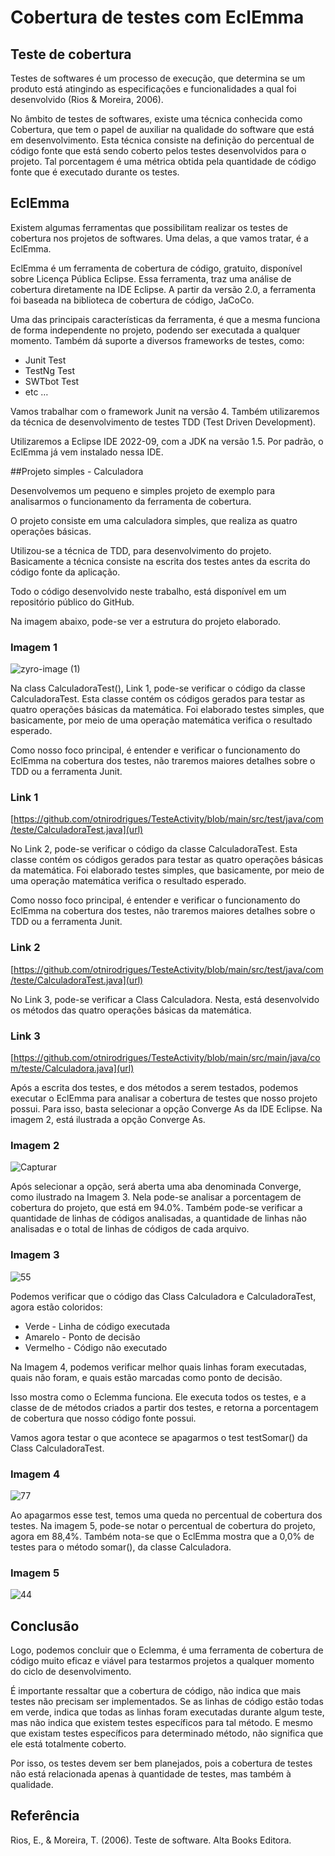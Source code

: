 # Cobertura de testes com EclEmma


## Teste de cobertura

 Testes de softwares é um processo de execução, que determina se um produto está atingindo as especificações e funcionalidades a qual foi desenvolvido (Rios & Moreira, 2006).

 No âmbito de testes de softwares, existe uma técnica conhecida como Cobertura, que tem o papel de auxiliar na qualidade do software que está em desenvolvimento. Esta técnica consiste na definição do percentual de código fonte que está sendo coberto pelos testes desenvolvidos para o projeto. Tal porcentagem é uma métrica obtida pela quantidade de código fonte que é executado durante os testes.

## EclEmma

Existem algumas ferramentas que possibilitam realizar os testes de cobertura nos projetos de softwares. Uma delas, a que vamos tratar, é a EclEmma. 

EclEmma é um ferramenta de cobertura de código, gratuito, disponível sobre Licença Pública Eclipse. Essa ferramenta, traz uma análise de cobertura diretamente na IDE Eclipse. A partir da versão 2.0, a ferramenta foi baseada na biblioteca de cobertura de código, JaCoCo.

Uma das principais características da ferramenta, é que a mesma funciona de forma independente no projeto, podendo ser executada a qualquer momento. Também dá suporte a diversos frameworks de testes, como:

- Junit Test
- TestNg Test
- SWTbot Test
- etc …

Vamos trabalhar com o framework Junit na versão 4. Também utilizaremos da técnica de desenvolvimento de testes TDD (Test Driven Development). 

Utilizaremos a Eclipse IDE 2022-09, com a JDK na versão 1.5. Por padrão, o EclEmma já vem instalado nessa IDE.

##Projeto simples - Calculadora 

Desenvolvemos um pequeno e simples projeto de exemplo para analisarmos o funcionamento da ferramenta de cobertura.

O projeto consiste em uma calculadora simples, que realiza as quatro operações básicas. 

Utilizou-se a técnica de TDD, para desenvolvimento do projeto. Basicamente a técnica consiste na escrita dos testes antes da escrita do código fonte da aplicação.

Todo o código desenvolvido neste trabalho, está disponível em um repositório público do GitHub.

Na imagem abaixo, pode-se ver a estrutura do projeto elaborado.

### Imagem 1
![zyro-image (1)](https://user-images.githubusercontent.com/37565620/193324395-6ba68c6e-9268-42a9-8520-ff2d636eb176.png)

Na class CalculadoraTest(), Link 1, pode-se verificar o código da classe CalculadoraTest. Esta classe contém os códigos gerados para testar as quatro operações básicas da matemática. Foi elaborado testes simples, que basicamente, por meio de uma operação matemática verifica o resultado esperado. 

Como nosso foco principal, é entender e verificar o funcionamento do EclEmma na cobertura dos testes, não traremos maiores detalhes sobre o TDD ou a ferramenta Junit.

### Link 1
[https://github.com/otnirodrigues/TesteActivity/blob/main/src/test/java/com/teste/CalculadoraTest.java](url)

No Link 2, pode-se verificar o código da classe CalculadoraTest. Esta classe contém os códigos gerados para testar as quatro operações básicas da matemática. Foi elaborado testes simples, que basicamente, por meio de uma operação matemática verifica o resultado esperado. 

Como nosso foco principal, é entender e verificar o funcionamento do EclEmma na cobertura dos testes, não traremos maiores detalhes sobre o TDD ou a ferramenta Junit.

### Link 2
[https://github.com/otnirodrigues/TesteActivity/blob/main/src/test/java/com/teste/CalculadoraTest.java](url)

No Link 3, pode-se verificar a Class Calculadora. Nesta, está desenvolvido os métodos das quatro operações básicas da matemática.

### Link 3
[https://github.com/otnirodrigues/TesteActivity/blob/main/src/main/java/com/teste/Calculadora.java](url)

Após a escrita dos testes, e dos métodos a serem testados, podemos executar o EclEmma para analisar a cobertura de testes que nosso projeto possui. Para isso, basta selecionar a opção Converge As da IDE Eclipse. Na imagem 2, está ilustrada a opção Converge As.

### Imagem 2
![Capturar](https://user-images.githubusercontent.com/37565620/193340575-0959b742-01ff-43bc-8618-25d279087d94.PNG)

Após selecionar a opção, será aberta uma aba denominada Converge, como ilustrado na Imagem 3. Nela pode-se analisar a porcentagem de cobertura do projeto, que está em 94.0%. Também pode-se verificar a quantidade de linhas de códigos analisadas, a quantidade de linhas não analisadas e o total de linhas de códigos de cada arquivo.

### Imagem 3
![55](https://user-images.githubusercontent.com/37565620/193340975-d3dd8d20-59ae-4428-a738-3d6eb4fb1de2.png)

Podemos verificar que o código das Class Calculadora e CalculadoraTest, agora estão coloridos:

- Verde - Linha de código executada
- Amarelo - Ponto de decisão
- Vermelho - Código não executado
	
Na Imagem 4, podemos verificar melhor quais linhas foram executadas, quais não foram, e quais estão marcadas como ponto de decisão.

Isso mostra como o Eclemma funciona. Ele executa todos os testes, e a classe de de métodos criados a partir dos testes, e retorna a porcentagem de cobertura que nosso código fonte possui.

Vamos agora testar o que acontece se apagarmos o test testSomar() da Class CalculadoraTest. 

### Imagem 4
![77](https://user-images.githubusercontent.com/37565620/193341194-061f7c5f-6993-4eff-b9ad-15699d599dd3.png)

Ao apagarmos esse test, temos uma queda no percentual de cobertura dos testes. Na imagem 5, pode-se notar o percentual de cobertura do projeto, agora em 88,4%. Também nota-se que o EclEmma mostra que a 0,0% de testes para o método somar(), da classe Calculadora.

### Imagem 5
![44](https://user-images.githubusercontent.com/37565620/193341342-d0f3b081-ea86-4774-93f3-08ef10487436.png)

## Conclusão

Logo, podemos concluir que o Eclemma, é uma ferramenta de cobertura de código muito eficaz e viável para testarmos projetos a qualquer momento do ciclo de desenvolvimento.

É importante ressaltar que a cobertura de código, não indica que mais testes não precisam ser implementados. Se as linhas de código estão todas em verde, indica que todas as linhas foram executadas durante algum teste, mas não indica que existem testes específicos para tal método. E mesmo que existam testes específicos para determinado método, não significa que ele está totalmente coberto.

Por isso, os testes devem ser bem planejados, pois a cobertura de testes não está relacionada apenas à quantidade de testes, mas também à qualidade.

## Referência

Rios, E., & Moreira, T. (2006). Teste de software. Alta Books Editora.


